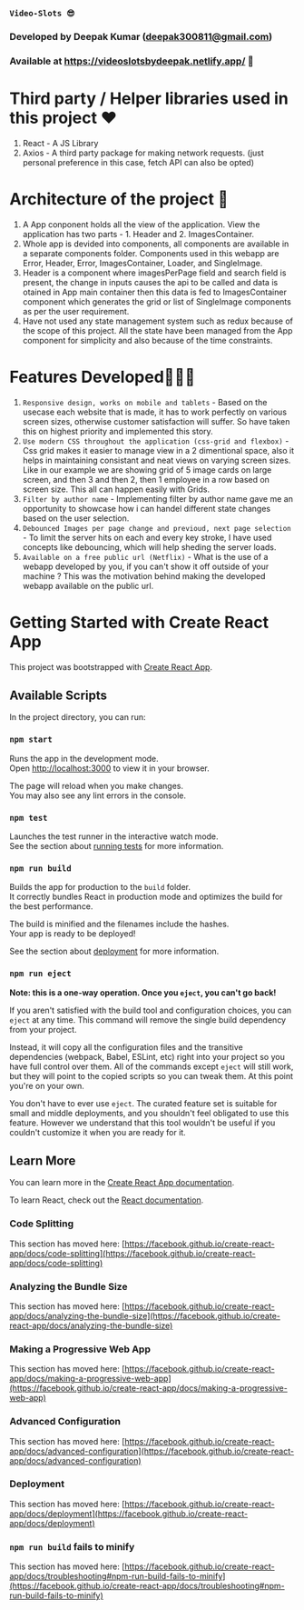 ### `Video-Slots 😎`

### Developed by Deepak Kumar (deepak300811@gmail.com)

### Available at https://videoslotsbydeepak.netlify.app/ 🚀

# Third party / Helper libraries used in this project ❤️

1. React - A JS Library
2. Axios -  A third party package for making network requests. (just personal preference in this case, fetch API can also be opted)

# Architecture of the project 🎁

1. A App conponent holds all the view of the application. View the application has two parts - 1. Header and 2. ImagesContainer.
2. Whole app is devided into components, all components are available in a separate components folder. Components used in this webapp are Error, Header, Error, ImagesContainer, Loader, and SingleImage. 
3. Header is a component where imagesPerPage field and search field is present, the change in inputs causes the api to be called and data is otained in App main container then this data is fed to ImagesContainer component which generates the grid or list of SingleImage components as per the user requirement.
4. Have not used any state management system such as redux because of the scope of this project. All the state have been managed from the App component for simplicity and also because of the time constraints. 

# Features Developed🙋🏻‍♂️

1. `Responsive design, works on mobile and tablets` - Based on the usecase each website that is made, it has to work perfectly on various screen sizes, otherwise customer satisfaction will suffer. So have taken this on highest priority and implemented this story.
2. `Use modern CSS throughout the application (css-grid and flexbox)` - Css grid makes it easier to manage view in a 2 dimentional space, also it helps in maintaining consistant and neat views on varying screen sizes. Like in our example we are showing grid of 5 image cards on large screen, and then 3 and then 2, then 1 employee in a row based on screen size. This all can happen easily with Grids.
3. `Filter by author name` - Implementing filter by author name gave me an opportunity to showcase how i can handel different state changes based on the user selection. 
4. `Debounced Images per page change and previoud, next page selection` - To limit the server hits on each and every key stroke, I have used concepts like debouncing, which will help sheding the server loads.
5. `Available on a free public url (Netflix)` - What is the use of a webapp developed by you, if you can't show it off outside of your machine ? This was the motivation behind making the developed webapp available on the public url.

# Getting Started with Create React App

This project was bootstrapped with [Create React App](https://github.com/facebook/create-react-app).

## Available Scripts

In the project directory, you can run:

### `npm start`

Runs the app in the development mode.\
Open [http://localhost:3000](http://localhost:3000) to view it in your browser.

The page will reload when you make changes.\
You may also see any lint errors in the console.

### `npm test`

Launches the test runner in the interactive watch mode.\
See the section about [running tests](https://facebook.github.io/create-react-app/docs/running-tests) for more information.

### `npm run build`

Builds the app for production to the `build` folder.\
It correctly bundles React in production mode and optimizes the build for the best performance.

The build is minified and the filenames include the hashes.\
Your app is ready to be deployed!

See the section about [deployment](https://facebook.github.io/create-react-app/docs/deployment) for more information.

### `npm run eject`

**Note: this is a one-way operation. Once you `eject`, you can't go back!**

If you aren't satisfied with the build tool and configuration choices, you can `eject` at any time. This command will remove the single build dependency from your project.

Instead, it will copy all the configuration files and the transitive dependencies (webpack, Babel, ESLint, etc) right into your project so you have full control over them. All of the commands except `eject` will still work, but they will point to the copied scripts so you can tweak them. At this point you're on your own.

You don't have to ever use `eject`. The curated feature set is suitable for small and middle deployments, and you shouldn't feel obligated to use this feature. However we understand that this tool wouldn't be useful if you couldn't customize it when you are ready for it.

## Learn More

You can learn more in the [Create React App documentation](https://facebook.github.io/create-react-app/docs/getting-started).

To learn React, check out the [React documentation](https://reactjs.org/).

### Code Splitting

This section has moved here: [https://facebook.github.io/create-react-app/docs/code-splitting](https://facebook.github.io/create-react-app/docs/code-splitting)

### Analyzing the Bundle Size

This section has moved here: [https://facebook.github.io/create-react-app/docs/analyzing-the-bundle-size](https://facebook.github.io/create-react-app/docs/analyzing-the-bundle-size)

### Making a Progressive Web App

This section has moved here: [https://facebook.github.io/create-react-app/docs/making-a-progressive-web-app](https://facebook.github.io/create-react-app/docs/making-a-progressive-web-app)

### Advanced Configuration

This section has moved here: [https://facebook.github.io/create-react-app/docs/advanced-configuration](https://facebook.github.io/create-react-app/docs/advanced-configuration)

### Deployment

This section has moved here: [https://facebook.github.io/create-react-app/docs/deployment](https://facebook.github.io/create-react-app/docs/deployment)

### `npm run build` fails to minify

This section has moved here: [https://facebook.github.io/create-react-app/docs/troubleshooting#npm-run-build-fails-to-minify](https://facebook.github.io/create-react-app/docs/troubleshooting#npm-run-build-fails-to-minify)
